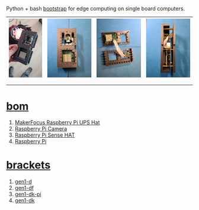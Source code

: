 Python + bash <a href="https://github.com/kamangir/blue-sbc">bootstrap</a> for edge computing on single board computers.

| [![image](../images/blue-sense-1.jpg)](https://github.com/kamangir/blue-bracket/blob/main/images/blue-sense-1.jpg) | [![image](../images/blue-sense-2.jpg)](https://github.com/kamangir/blue-bracket/blob/main/images/blue-sense-2.jpg) | [![image](../images/blue-sense-3.jpg)](https://github.com/kamangir/blue-bracket/blob/main/images/blue-sense-3.jpg) | [![image](../images/blue-sense-4.jpg)](https://github.com/kamangir/blue-bracket/blob/main/images/blue-sense-4.jpg) |
| --- | --- | --- | --- |

---

# [bom](../parts.md)

1. [MakerFocus Raspberry Pi UPS Hat](../parts.md#makerfocus-raspberry-pi-ups-hat)
1. [Raspberry Pi Camera](../parts.md#raspberry-pi-camera)
1. [Raspberry Pi Sense HAT](../parts.md#raspberry-pi-sense-hat)
1. [Raspberry Pi](../parts.md#raspberry-pi)

# [brackets](../brackets)

1. [gen1-d](../brackets/gen1-d/gen1-d.stl)
1. [gen1-df](../brackets/gen1-df/gen1-df.stl)
1. [gen1-dk-pi](../brackets/gen1-dk-pi/gen1-dk-pi.stl)
1. [gen1-dk](../brackets/gen1-dk/gen1-dk.stl)

